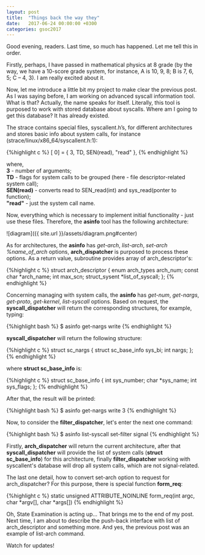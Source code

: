 ```yaml
---
layout: post
title:  "Things back the way they"
date:   2017-06-24 00:00:00 +0300
categories: gsoc2017
---
```

Good evening, readers. Last time, so much has happened. Let me tell this in order.

Firstly, perhaps, I have passed in mathematical physics at 8 grade (by the way, we
have a 10-score grade system, for instance, A is 10, 9, 8; B is 7, 6, 5; C – 4, 3).
I am really excited about it.

Now, let me introduce a little bit my project to make clear the previous post.
As I was saying before, I am working on advanced syscall information tool. What is that?
Actually, the name speaks for itself. Literally, this tool is purposed to work with
stored database about syscalls. Where am I going to get this database? It has already existed.

The strace contains special files, syscallent.h’s, for different architectures and stores
basic info about system calls, for instance (strace/linux/x86_64/syscallent.h:1):

{%highlight c %}
[ 0] = { 3, TD, SEN(read), "read" },
{% endhighlight %}

where, <br />
**3** - number of arguments; <br />
**TD** - flags for system calls to be grouped (here - file descriptor-related system call); <br />
**SEN(read)** - converts read to SEN_read(int) and sys_read(ponter to function); <br />
**"read"** - just the system call name.

Now, everything which is necessary to implement initial functionality - just use these files.
Therefore, the <strong>asinfo</strong> tool has the following architecture:

![diagram]({{ site.url }}/assets/diagram.png#center)

As for architectures, the **asinfo** has *get-arch*, *list-arch*, *set-arch %name_of_arch* options,
<strong>arch_dispatcher</strong> is purposed to process these options.
As a return value, subroutine provides array of arch_descriptor's:

{%highlight c %}
struct arch_descriptor {
	enum arch_types arch_num;
	const char *arch_name;
	int max_scn;
	struct_sysent *list_of_syscall;
};
{% endhighlight %}

Concerning managing with system calls, the **asinfo** has *get-num*, *get-nargs*, *get-proto*,
*get-kernel*, *list-syscall* options.
Based on request, the <strong>syscall_dispatcher</strong> will return the corresponding structures, for example, typing:

{%highlight bash %}
$ asinfo get-nargs write
{% endhighlight %}

<strong>syscall_dispatcher</strong> will return the following structure:

{%highlight c %}
struct sc_nargs {
	struct sc_base_info sys_bi;
	int nargs;
};
{% endhighlight %}

where <strong>struct sc_base_info</strong> is:

{%highlight c %}
struct sc_base_info {
	int sys_number;
	char *sys_name;
	int sys_flags;
};
{% endhighlight %}

After that, the result will be printed:

{%highlight bash %}
$ asinfo get-nargs write
3
{% endhighlight %}

Now, to consider the <strong>filter_dispatcher</strong>, let's enter the next one command:

{%highlight bash %}
$ asinfo list-syscall set-filter signal
{% endhighlight %}

Firstly, <strong>arch_dispatcher</strong> will return the current architecture, after that
<strong>syscall_dispatcher</strong> will provide the list of system calls (<strong>struct sc_base_info</strong>)
for this architecture, finally <strong>filter_dispatcher</strong> working with syscallent's
database will drop all system calls, which are not signal-related.

The last one detail, how to convert set-arch option to request for arch_dispatcher?
For this purpose, there is special function <strong>form_req</strong>:

{%highlight c %}
static unsigned ATTRIBUTE_NOINLINE
form_req(int argc, char *argv[], char *args[])
{% endhighlight %}

Oh, State Examination is acting up... That brings me to the end of my post. Next time, I
am about to describe the push-back interface with list of arch_descriptor and something more.
And yes, the previous post was an example of list-arch command.

Watch for updates!
